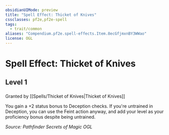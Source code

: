 ```yaml
---
obsidianUIMode: preview
title: "Spell Effect: Thicket of Knives"
cssclasses: pf2e,pf2e-spell
tags:
  - trait/common
aliases: "Compendium.pf2e.spell-effects.Item.8ecGfjmxnBY3WWao"
license: OGL
---
```

# Spell Effect: Thicket of Knives
## Level 1
### 






Granted by [[Spells/Thicket of Knives|Thicket of Knives]]

You gain a +2 status bonus to Deception checks. If you're untrained in Deception, you can use the Feint action anyway, and add your level as your proficiency bonus despite being untrained.

*Source: Pathfinder Secrets of Magic*
*OGL*